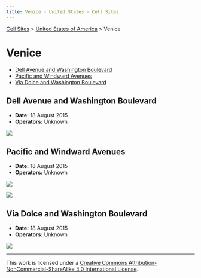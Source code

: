 ```yaml
---
title: Venice - United States - Cell Sites
---
```


[Cell Sites](../) > [United States of America](./) > Venice

# Venice

* [Dell Avenue and Washington Boulevard](#dell-avenue-and-washington-boulevard)
* [Pacific and Windward Avenues](#pacific-and-windward-avenues)
* [Via Dolce and Washington Boulevard](#via-dolce-and-washington-boulevard)

## Dell Avenue and Washington Boulevard

* **Date:** 18 August 2015
* **Operators:** Unknown

![](https://f001.backblazeb2.com/file/CellSites/US/20150818-062812.jpg)

## Pacific and Windward Avenues

* **Date:** 18 August 2015
* **Operators:** Unknown

![](https://f001.backblazeb2.com/file/CellSites/US/20150818-121446.jpg)

![](https://f001.backblazeb2.com/file/CellSites/US/20150818-121510.jpg)

## Via Dolce and Washington Boulevard

* **Date:** 18 August 2015
* **Operators:** Unknown

![](https://f001.backblazeb2.com/file/CellSites/US/20150818-062505.jpg)

---

This work is licensed under a [Creative Commons Attribution-NonCommercial-ShareAlike 4.0 International License](http://creativecommons.org/licenses/by-nc-sa/4.0/).
